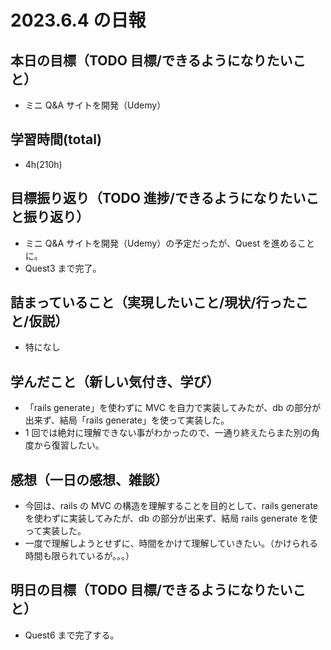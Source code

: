 # 2023.6.4 の日報

## 本日の目標（TODO 目標/できるようになりたいこと）

- ミニ Q&A サイトを開発（Udemy）

## 学習時間(total)

- 4h(210h)

## 目標振り返り（TODO 進捗/できるようになりたいこと振り返り）

- ミニ Q&A サイトを開発（Udemy）の予定だったが、Quest を進めることに。
- Quest3 まで完了。

## 詰まっていること（実現したいこと/現状/行ったこと/仮説）

- 特になし

## 学んだこと（新しい気付き、学び）

- 「rails generate」を使わずに MVC を自力で実装してみたが、db の部分が出来ず、結局「rails generate」を使って実装した。
- 1 回では絶対に理解できない事がわかったので、一通り終えたらまた別の角度から復習したい。

## 感想（一日の感想、雑談）

- 今回は、rails の MVC の構造を理解することを目的として、rails generate を使わずに実装してみたが、db の部分が出来ず、結局 rails generate を使って実装した。
- 一度で理解しようとせずに、時間をかけて理解していきたい。（かけられる時間も限られているが。。。）

## 明日の目標（TODO 目標/できるようになりたいこと）

- Quest6 まで完了する。
